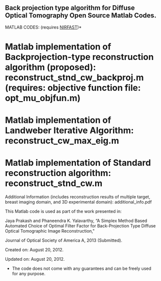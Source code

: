 ## Back projection type algorithm for Diffuse Optical Tomography Open Source Matlab Codes.

MATLAB CODES: (requires [NIRFAST](http://www.dartmouth.edu/~nir/nirfast/))*

# Matlab implementation of Backprojection-type reconstruction algorithm (proposed): reconstruct_stnd_cw_backproj.m  (requires: objective function file: opt_mu_objfun.m)

#  Matlab implementation of Landweber Iterative Algorithm: reconstruct_cw_max_eig.m

# Matlab implementation of Standard reconstruction algorithm: reconstruct_stnd_cw.m

Additional Information (includes reconstruction results of multiple target, breast imaging domain, and 3D experimental domain): additional_info.pdf

This Matlab code is used as part of the work presented in:

 Jaya Prakash and Phaneendra K. Yalavarthy, “A Simplex Method Based Automated Choice of Optimal Filter Factor for Back-Projection Type Diffuse Optical Tomographic Image Reconstruction,"

Journal of Optical Society of America A, 2013 (Submitted).

Created on: August 20, 2012.

Updated on: August 20, 2012.

* The code does not come with any guarantees and can be freely used for any purpose.

